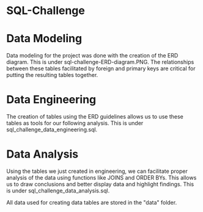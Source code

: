 # SQL-Challenge

# Data Modeling
Data modeling for the project was done with the creation of the ERD diagram. This is under sql-challenge-ERD-diagram.PNG.
The relationships between these tables facilitated by foreign and primary keys are critical for putting the resulting tables together.

# Data Engineering
The creation of tables using the ERD guidelines allows us to use these tables as tools for our following analysis. This is under sql_challenge_data_engineering.sql.

# Data Analysis
Using the tables we just created in engineering, we can facilitate proper analysis of the data using functions like JOINS and ORDER BYs. This allows us to draw conclusions and better display data and highlight findings. This is under sql_challenge_data_analysis.sql.

All data used for creating data tables are stored in the "data" folder.
